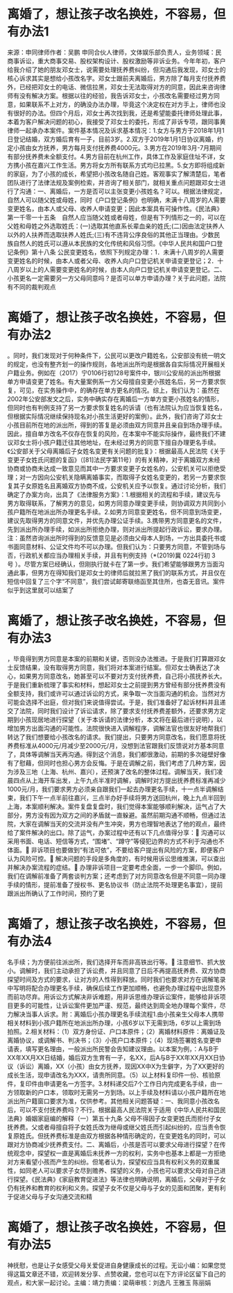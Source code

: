# 离婚了，想让孩子改名换姓，不容易，但有办法1

来源：申同律师作者：吴鹏 申同合伙人律师，文体娱乐部负责人，业务领域：民商事诉讼，重大商事交易、股权架构设计、股权激励等非诉业务。今年年初，客户给我介绍了她的朋友邓女士，说需要处理抚养费纠纷，但沟通后我发现，邓女士的核心诉求其实是想给小孩改名字。邓女士跟前夫离婚后，男方除了每月支付抚养费外，已经把邓女士的电话、微信拉黑，邓女士无法取得对方的同意，因此来咨询律师有没有解决方案。根据以往的经验，我告诉邓女士，小孩改名需要经过男方同意，如果联系不上对方，的确没办法办理，毕竟这个决定权在对方手上，律师也没有很好的办法。但四个月后，邓女士再次找到我，还是希望能委托律师处理此事，本着为客户解决问题的初心，我接受了邓女士的委托，形成了非诉专项，跟同事黄律师一起承办本案件。案件基本情况及诉求基本情况：1.女方与男方于2018年1月1日登记结婚，双方婚后育有一子，目前3岁。2.双方于2019年1月1日协议离婚，约定小孩由女方抚养，男方每月支付抚养费4000元。3.男方在2019年3月-7月期间有部分抚养费未全额支付。4.男方目前在杭州工作，具体工作及家庭住址不详，女方携小孩在嘉兴工作生活。男方将女方所有联系方式均已拉黑。5.女方即将组成新的家庭，为了小孩的成长，希望把小孩改名随自己姓。客观事实了解清楚后，笔者团队进行了法律法规及案例检索，并咨询了相关部门，就相关重点问题跟邓女士进行了沟通：一、离婚后，一方是否可以主张变更小孩姓名？可以。根据法律规定，自然人可以随父姓或母姓，同时《户口登记条例》也明确，未满十八周岁的人需要变更姓名，由本人或父母、收养人申请变更；因此本案具有可操作性。《民法典》第一千零一十五条  自然人应当随父姓或者母姓，但是有下列情形之一的，可以在父姓和母姓之外选取姓氏：(一)选取其他直系长辈血亲的姓氏;(二)因由法定扶养人以外的人扶养而选取扶养人姓氏;(三)有不违背公序良俗的其他正当理由。少数民族自然人的姓氏可以遵从本民族的文化传统和风俗习惯。《中华人民共和国户口登记条例》第十八条 公民变更姓名，依照下列规定办理：1．未满十八周岁的人需要变更姓名的时候，由本人或者父母、收养人向户口登记机关申请变更登记；2．十八周岁以上的人需要变更姓名的时候，由本人向户口登记机关申请变更登记。二、小孩更名一定需要另一方父母同意吗？是否可以单方申请办理？关于此问题，法院有不同的裁判观点

# 离婚了，想让孩子改名换姓，不容易，但有办法2

。同时，我们发现对于何种条件下，公民可以更改户籍姓名，公安部没有统一明文的规定，也没有整齐划一的操作规则，各地派出所均是根据各自实际情况开展相关户籍业务。例如在（2017）宁0106行初128号案件中，银川公安局的派出所根据单方申请变更了姓名。有大量案例系一方父母擅自变更小孩姓名后，另一方要求恢复，可见，在实务操作中，的确存在单方更名的情况。综上，我们认为：虽然在2002年公安部发文之后，实务中确实存在离婚后一方单方变更小孩姓名的情形，但同时也有判例支持了另一方要求恢复姓名的诉请（也有法院认为应当恢复姓名，但根据实际情况继续保持现名对小孩生活更好的案例）。此外，我们咨询了邓女士小孩目前所在地的派出所，得到的答复是必须由双方同意并且亲自到场办理手续。因此，擅自单方改名不仅存在恢复的风险，在本案中不能实际操作，最终我们不建议邓女士将小孩户籍迁往其他地址，在未经过男方的同意下擅自办理更名手续。《公安部关于父母离婚后子女姓名变更有关问题的批复》：根据最高人民法院《关于变更子女姓氏问题的复函》（[81]法民字第11号）的有关精神，对于离婚双方未经协商或协商未达成一致意见而其中一方要求变更子女姓名的，公安机关可以拒绝受理；对一方因向公安机关隐瞒离婚事实，而取得子女姓名变更的，若另一方要求恢复其子女原姓名且离婚双方协商不成，公安机关应予以恢复。通过讨论分析，我们确定了办案方向，出具了《法律服务方案》：1.根据相关的流程和手续，建议先与男方取得联系，了解男方的意见，如男方同意办理变更手续，则协调双方共同到小孩户籍所在地派出所办理更名手续。2.如男方同意变更姓名，但不同意到场变更，建议先取得男方的同意文件，并优先办理公证手续。3.携带男方同意更名的文件，先到派出所办理手续，如派出所拒绝办理，则对派出所提起行政诉讼，要求办理。注：虽然咨询派出所时得到的反馈意见是必须由父母本人到场，一方出具委托书或书面同意材料、公证文件均不可以办理。但我们认为：只要男方同意，不管到场与否，行政机关都应当办理相关手续，并且有判例支持（*(2019)冀 0224行初 3号 ）。尽管方案已经确认，但刚执行就卡在了第一步。我们希望能够跟男方当面沟通此事，但男方在得知我们是邓女士的律师后就拉黑了我们的联系方式，并且仅在短信中回复了三个字“不同意”，我们尝试邮寄联络函至其住所，也杳无音讯。案件似乎到这里就可以结案了

# 离婚了，想让孩子改名换姓，不容易，但有办法3

，毕竟得到男方同意是本案的前期和关键，否则没办法推进。于是我们打算跟邓女士反馈结果，没有取得男方同意，我们将对本案进行结案。但邓女士确表达了决心，如果男方同意改名，她甚至可以不要对方支付抚养费，自己将小孩抚养长大。于是我们重新梳理了事实和材料，想起邓女士之前提到男方曾经有部分抚养费没有全额支持，我们或许可以通过诉讼的方式，来争取一次当面沟通的机会。当然对方可能会选择不出庭，但对我们来说值得尝试。于是，我们准备好了起诉材料并且递交了法院，同时我们设计了诉讼请求，除了要求支付抚养费差额外，还要求男方定期到小孩现居地进行探望（关于本诉请的法律分析，本文将在最后进行说明），以增加男方出面沟通的可能性。法院很快进入调解程序，调解法官也很友好地帮我们转达了我们想要给小孩改名的请求。我们提出，只要男方同意改名，我们愿意将抚养费标准从4000元/月减少至2000元/月，没想到法官跟我们反馈说对方基本同意了，具体等调解当天再沟通。得到这个消息，我们都很激动，前期的多次碰壁好像有了慰藉，但同时也担心男方会反悔。于是在调解之前，我们考虑了几种方案，因为涉及三地（上海、杭州、嘉兴），还预演了改名的整体过程。调解当天，我们凌晨四点从上海开车出发，上午九点半准时调解，调解时对方提出抚养费标准再减少1000元/月，我们要求男方必须亲自跟我们一起去办理更名手续，十一点半调解结束，我们下午一点半前往嘉兴，三点半办好手续将男方送回杭州，晚上九点半回到上海，本案顺利解决。案件复盘复盘时，我们觉得本案能够顺利解决，运气占了大部分，男方没有因为双方之间的矛盾就一直躲避。虽然前期沟通不顺畅，但通过法院，大家在调解当天的交流并没有产生冲突，男方也理智地表达了他的观点，最终给了案件解决的出口。除了运气，办案过程中还有以下几点值得分享：🔹 沟通可以采用书面、电话、短信等方式，“围堵”、“蹲守”等侵犯边界的方式不利于沟通也不体面。🔹 非诉项目也要做到“有法可依”，不要给客户提出有风险的方案，即便客户认为风险可控。🔹 解决问题的手段是多角度的，有时候用诉讼思维推演，可以查出并解决办案流程的症结。🔹 办理非诉项目一定要考虑全面，一步一个脚印。例如，我们在调解前准备了两套谈判方案；还考虑到了对方同意改名但是不同意一同办理手续的情形，提前准备了授权书、更名协议书（防止法院不处理更名事宜），提前跟派出所确认了工作时间，预约了更

# 离婚了，想让孩子改名换姓，不容易，但有办法4

名手续；为方便前往派出所，我们选择开车而非高铁出行等。🔹 注意细节、抓大放小。调解时，我们主动承担了诉讼费，并且同意了日后不再提高抚养费、双方协商探望时间及方式的要求，让对方的人性得到释放。同时我们也要求对方在调解笔录中写明将配合办理更名手续，确保后续工作更加顺畅，也避免办理过程中出现意外而前功尽弃。用诉讼方式解决非诉难题，用非诉思维办理诉讼案件，能够给非诉项目更多的可能性，让诉讼案件更加严谨、规范，最终达到周全地办理每个案件，尽力解决当事人诉求。附：离婚后小孩办理更名手续流程1.由小孩亲生父母本人携带相关材料到小孩户籍所在地派出所办理，小孩6岁以下无需到场，6岁以上需到场拍照。2.相关材料：（1）双方身份证、户口本原件；（2）离婚材料原件：离婚证及离婚协议，或调解书、判决书；（3）小孩户口本原件；（4）现场签署姓名变更申请表，填写更名理由，一般派出所民警会告知建议理由。以本案为例，：A与B于XX年XX月XX日结婚，婚后双方生育有一子，名XX，后A与B于XX年XX月XX日协议（诉讼）离婚，XX（小孩）由女方抚养，现因XX中X为生僻字，为了XX更好的成长生活，现申请改名为XXX，请贵所同意。（5）以上材料复印件一份、核验原件，复印件由申请更名一方签字。3.材料递交后7个工作日内完成更名手续，由一方领取新的户口本，领取时无需另一方到场。以上手续及材料请以小孩户籍所在地派出所户籍窗口要求为准，仅供参考。其他相关问题答疑：一、我同意小孩改名后，可以不支付抚养费吗？不行。根据最高人民法院关于适用《中华人民共和国民法典》婚姻家庭编的解释（一）第五十九条 父母不得因子女变更姓氏而拒付子女抚养费。父或者母擅自将子女姓氏改为继母或继父姓氏而引起纠纷的，应当责令恢复原姓氏。但抚养费标准是由双方根据各种情形确定的，在变更姓名的同时，可以跟对方协商减少抚养费支付。二、离婚后，小孩是否可以要求父母进行探望？在传统观念中，探望权一直是离婚后未抚养一方的权利，实务中也基本上都是一方拒绝对方来看望小孩而产生的纠纷。但笔者认为，探望权应当具有权利义务的双重属性，如同老人可以要求子女尽到赡养、探望的义务，小孩也可以要求父母对自己进行探望。《民法典》《家庭教育促进法》等法律也明确说明，离婚后，父母对于子女仍有抚养和教育的权利和义务。探望子女不仅是父母与子女的见面和团聚，更有利于促进父母与子女沟通交流和精

# 离婚了，想让孩子改名换姓，不容易，但有办法5

神抚慰，也是让子女感受父母关爱促进自身健康成长的过程。无讼小编：如果您觉得这篇文章还不错，欢迎转发分享、点赞收藏，您也可以在下方评论区留下自己的观点，和大家一起讨论。主编：靖力责编：梁萌审核：刘逸凡 王雅玉 陈丽娟

